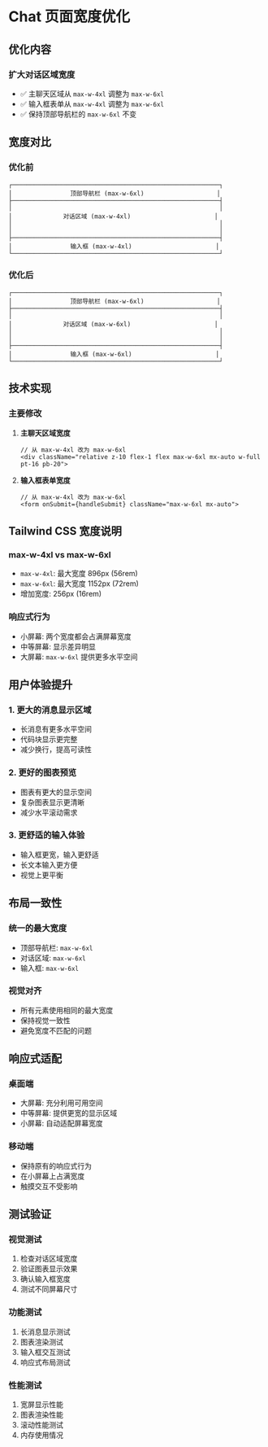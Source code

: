 # Chat 页面宽度优化

## 优化内容

### 扩大对话区域宽度
- ✅ 主聊天区域从 `max-w-4xl` 调整为 `max-w-6xl`
- ✅ 输入框表单从 `max-w-4xl` 调整为 `max-w-6xl`
- ✅ 保持顶部导航栏的 `max-w-6xl` 不变

## 宽度对比

### 优化前
```
┌─────────────────────────────────────────────────────────┐
│                顶部导航栏 (max-w-6xl)                    │
├─────────────────────────────────────────────────────────┤
│                                                         │
│              对话区域 (max-w-4xl)                       │
│                                                         │
│                                                         │
├─────────────────────────────────────────────────────────┤
│                输入框 (max-w-4xl)                       │
└─────────────────────────────────────────────────────────┘
```

### 优化后
```
┌─────────────────────────────────────────────────────────┐
│                顶部导航栏 (max-w-6xl)                    │
├─────────────────────────────────────────────────────────┤
│                                                         │
│              对话区域 (max-w-6xl)                       │
│                                                         │
│                                                         │
├─────────────────────────────────────────────────────────┤
│                输入框 (max-w-6xl)                       │
└─────────────────────────────────────────────────────────┘
```

## 技术实现

### 主要修改
1. **主聊天区域宽度**
   ```tsx
   // 从 max-w-4xl 改为 max-w-6xl
   <div className="relative z-10 flex-1 flex max-w-6xl mx-auto w-full pt-16 pb-20">
   ```

2. **输入框表单宽度**
   ```tsx
   // 从 max-w-4xl 改为 max-w-6xl
   <form onSubmit={handleSubmit} className="max-w-6xl mx-auto">
   ```

## Tailwind CSS 宽度说明

### max-w-4xl vs max-w-6xl
- `max-w-4xl`: 最大宽度 896px (56rem)
- `max-w-6xl`: 最大宽度 1152px (72rem)
- 增加宽度: 256px (16rem)

### 响应式行为
- 小屏幕: 两个宽度都会占满屏幕宽度
- 中等屏幕: 显示差异明显
- 大屏幕: `max-w-6xl` 提供更多水平空间

## 用户体验提升

### 1. 更大的消息显示区域
- 长消息有更多水平空间
- 代码块显示更完整
- 减少换行，提高可读性

### 2. 更好的图表预览
- 图表有更大的显示空间
- 复杂图表显示更清晰
- 减少水平滚动需求

### 3. 更舒适的输入体验
- 输入框更宽，输入更舒适
- 长文本输入更方便
- 视觉上更平衡

## 布局一致性

### 统一的最大宽度
- 顶部导航栏: `max-w-6xl`
- 对话区域: `max-w-6xl`
- 输入框: `max-w-6xl`

### 视觉对齐
- 所有元素使用相同的最大宽度
- 保持视觉一致性
- 避免宽度不匹配的问题

## 响应式适配

### 桌面端
- 大屏幕: 充分利用可用空间
- 中等屏幕: 提供更宽的显示区域
- 小屏幕: 自动适配屏幕宽度

### 移动端
- 保持原有的响应式行为
- 在小屏幕上占满宽度
- 触摸交互不受影响

## 测试验证

### 视觉测试
1. 检查对话区域宽度
2. 验证图表显示效果
3. 确认输入框宽度
4. 测试不同屏幕尺寸

### 功能测试
1. 长消息显示测试
2. 图表渲染测试
3. 输入框交互测试
4. 响应式布局测试

### 性能测试
1. 宽屏显示性能
2. 图表渲染性能
3. 滚动性能测试
4. 内存使用情况
